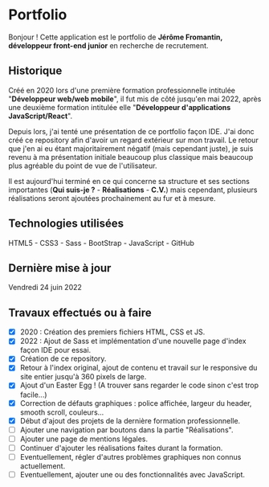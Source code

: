 # Portfolio
Bonjour ! Cette application est le portfolio de **Jérôme Fromantin, développeur front-end junior** en recherche de recrutement.

## Historique
Créé en 2020 lors d'une première formation professionnelle intitulée "**Développeur web/web mobile**", il fut mis de côté jusqu'en mai 2022, après une deuxième formation intitulée elle "**Développeur d'applications JavaScript/React**".

Depuis lors, j'ai tenté une présentation de ce portfolio façon IDE. J'ai donc créé ce repository afin d'avoir un regard extérieur sur mon travail. Le retour que j'en ai eu étant majoritairement négatif (mais cependant juste), je suis revenu à ma présentation initiale beaucoup plus classique mais beaucoup plus agréable du point de vue de l'utilisateur.

Il est aujourd'hui terminé en ce qui concerne sa structure et ses sections importantes (**Qui suis-je ?** - **Réalisations** - **C.V.**) mais cependant, plusieurs réalisations seront ajoutées prochainement au fur et à mesure.

## Technologies utilisées
HTML5 - CSS3 - Sass - BootStrap - JavaScript - GitHub

## Dernière mise à jour
Vendredi 24 juin 2022

## Travaux effectués ou à faire
- [x] 2020 : Création des premiers fichiers HTML, CSS et JS.
- [x] 2022 : Ajout de Sass et implémentation d'une nouvelle page d'index façon IDE pour essai.
- [x] Création de ce repository.
- [x] Retour à l'index original, ajout de contenu et travail sur le responsive du site entier jusqu'à 360 pixels de large.
- [x] Ajout d'un Easter Egg ! (A trouver sans regarder le code sinon c'est trop facile...)
- [x] Correction de défauts graphiques : police affichée, largeur du header, smooth scroll, couleurs...
- [x] Début d'ajout des projets de la dernière formation professionnelle.
- [ ] Ajouter une navigation par boutons dans la partie "Réalisations".
- [ ] Ajouter une page de mentions légales.
- [ ] Continuer d'ajouter les réalisations faites durant la formation.
- [ ] Eventuellement, régler d'autres problèmes graphiques non connus actuellement.
- [ ] Eventuellement, ajouter une ou des fonctionnalités avec JavaScript.